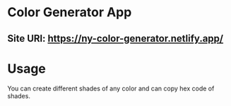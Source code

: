 # Color Generator App
## Site URl: https://ny-color-generator.netlify.app/
# Usage
You can create different shades of any color and can copy hex code of shades.